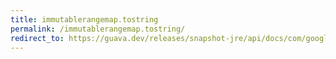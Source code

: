 ```yaml
---
title: immutablerangemap.tostring
permalink: /immutablerangemap.tostring/
redirect_to: https://guava.dev/releases/snapshot-jre/api/docs/com/google/common/collect/ImmutableRangeMap.html#toString--
---
```

